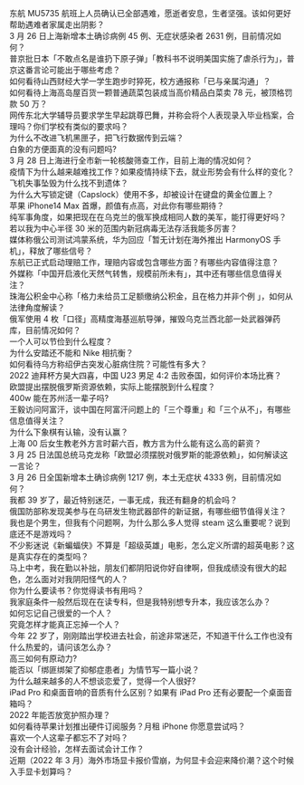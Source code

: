 东航 MU5735 航班上人员确认已全部遇难，愿逝者安息，生者坚强。该如何更好帮助遇难者家属走出阴影？  
3 月 26 日上海新增本土确诊病例 45 例、无症状感染者 2631 例，目前情况如何？  
普京批日本「不敢点名是谁扔下原子弹」「教科书不说明美国实施了虐杀行为」，普京这番言论可能出于哪些考虑？  
如何看待山西财经大学一学生跑步时猝死，校方通报称「已与亲属沟通」？  
如何看待上海高岛屋百货一颗普通蔬菜包装成当高价精品白菜卖 78 元，被顶格罚款 50 万？  
网传东北大学辅导员要求学生早起跳尊巴舞，并称会将个人表现录入毕业档案，合理吗？你们学校有类似的要求吗？  
为什么不改进飞机黑匣子，把飞行数据传到云端？  
白象的方便面真的没有问题吗?  
3 月 28 日上海进行全市新一轮核酸筛查工作，目前上海的情况如何？  
疫情下为什么越来越难找工作？如果疫情持续下去，就业形势会有什么样的变化？  
飞机失事坠毁为什么找不到遗体？  
为什么大写锁定键（Capslock）使用不多，却被设计在键盘的黄金位置上？  
苹果 iPhone14 Max 首爆，颜值有点高，对此你有哪些期待？  
纯军事角度，如果把现在在乌克兰的俄军换成相同人数的美军，能打得更好吗？  
若以我为中心半径 30 米的范围内新冠病毒无法存活我能多厉害？  
媒体称俄公司测试鸿蒙系统，华为回应「暂无计划在海外推出 HarmonyOS 手机」，释放了哪些信号？  
东航已正式启动理赔工作，理赔内容或包含哪些方面？有哪些内容值得注意？  
外媒称「中国开启液化天然气转售，规模前所未有」，其中还有哪些信息值得关注？  
珠海公积金中心称「格力未给员工足额缴纳公积金，且在格力并非个例 」，如何从法律角度解读？  
俄军使用 4 枚「口径」高精度海基巡航导弹，摧毁乌克兰西北部一处武器弹药库，目前情况如何？  
一个人可以节俭到什么程度？  
为什么安踏还不能和 Nike 相抗衡？  
如何看待乌方称绍伊古突发心脏病住院？可能性有多大？  
2022 迪拜杯方昊大四喜，中国 U23  男足 4:2 击败泰国，如何评价本场比赛？  
欧盟提出摆脱俄罗斯资源依赖，实际上能摆脱到什么程度？  
400w 能在苏州活一辈子吗?  
王毅访问阿富汗，谈中国在阿富汗问题上的「三个尊重」和「三个从不」，有哪些信息值得关注？  
为什么下象棋有认输，没有认赢？  
上海 00 后女生教老外方言时薪六百，教方言为什么能有这么高的薪资？  
3 月 25 日法国总统马克龙称「欧盟必须摆脱对俄罗斯的能源依赖」，如何解读这一言论？  
3 月 26 日全国新增本土确诊病例 1217 例，本土无症状 4333 例，目前情况如何？  
我都 39 岁了，最近特别迷茫，一事无成，我还有翻身的机会吗？  
俄国防部称发现美参与在乌研发生物武器部件的新证据，有哪些细节值得关注？  
我也是个男生，但我有个问题啊，为什么那么多人觉得 steam 这么重要呢？说到底还不是游戏吗？  
不少影迷说《新蝙蝠侠》不算是「超级英雄」电影，怎么定义所谓的超英电影？这是真实存在的类型吗？  
马上中考，我在勤以补拙，朋友们都阴阳说你好自律啊，但我成绩没有很大的起色，怎么面对对我阴阳怪气的人？  
你为什么要读书？你觉得读书有用吗？  
我家庭条件一般然后现在在读专科，但是我特别想专升本，我应该怎么办？  
如何忘记自己很爱的一个人？  
究竟怎样才能真正忘掉一个人？  
今年 22 岁了，刚刚踏出学校进去社会，前途非常迷茫，不知道干什么工作也没有什么热爱的，请问该怎么办？  
高三如何有原动力?  
能否以「绑匪绑架了抑郁症患者」为情节写一篇小说？  
为什么越来越多的人不想谈恋爱了，觉得一个人很好?  
iPad Pro 和桌面音响的音质有什么区别？如果有 iPad Pro 还有必要配一个桌面音箱吗？  
2022 年能否放宽护照办理？  
如何看待苹果计划推出硬件订阅服务？月租 iPhone 你愿意尝试吗？  
喜欢一个人这辈子都忘不了对吗？  
没有会计经验，怎样去面试会计工作？  
近期（2022 年 3 月）海外市场显卡报价雪崩，为何显卡会迎来降价潮？这个时候入手显卡划算吗？  
